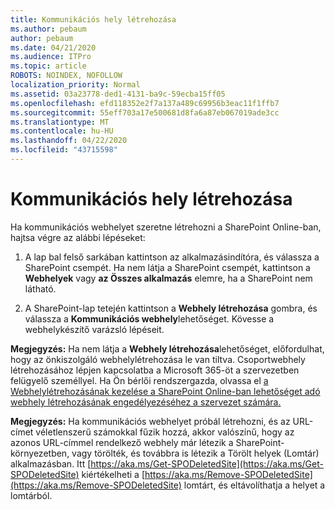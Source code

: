 ```yaml
---
title: Kommunikációs hely létrehozása
ms.author: pebaum
author: pebaum
ms.date: 04/21/2020
ms.audience: ITPro
ms.topic: article
ROBOTS: NOINDEX, NOFOLLOW
localization_priority: Normal
ms.assetid: 03a23778-ded1-4131-ba9c-59ecba15ff05
ms.openlocfilehash: efd118352e2f7a137a489c69956b3eac11f1ffb7
ms.sourcegitcommit: 55eff703a17e500681d8fa6a87eb067019ade3cc
ms.translationtype: MT
ms.contentlocale: hu-HU
ms.lasthandoff: 04/22/2020
ms.locfileid: "43715598"
---
```

# <a name="create-a-communication-site"></a>Kommunikációs hely létrehozása

Ha kommunikációs webhelyet szeretne létrehozni a SharePoint Online-ban, hajtsa végre az alábbi lépéseket: 
  
1. A lap bal felső sarkában kattintson az alkalmazásindítóra, és válassza a SharePoint csempét. Ha nem látja a SharePoint csempét, kattintson a **Webhelyek** vagy **az Összes alkalmazás** elemre, ha a SharePoint nem látható. 
    
2. A SharePoint-lap tetején kattintson a **Webhely létrehozása** gombra, és válassza a **Kommunikációs webhely**lehetőséget. Kövesse a webhelykészítő varázsló lépéseit. 
    
 **Megjegyzés:** Ha nem látja a **Webhely létrehozása**lehetőséget, előfordulhat, hogy az önkiszolgáló webhelylétrehozása le van tiltva. Csoportwebhely létrehozásához lépjen kapcsolatba a Microsoft 365-öt a szervezetben felügyelő személlyel. Ha Ön bérlői rendszergazda, olvassa el [a Webhelylétrehozásának kezelése a SharePoint Online-ban lehetőséget adó webhely létrehozásának engedélyezéséhez a szervezet számára.](https://go.microsoft.com/fwlink/?linkid=2018780)
  
 **Megjegyzés:** Ha kommunikációs webhelyet próbál létrehozni, és az URL-címet véletlenszerű számokkal fűzik hozzá, akkor valószínű, hogy az azonos URL-címmel rendelkező webhely már létezik a SharePoint-környezetben, vagy törölték, és továbbra is létezik a Törölt helyek (Lomtár) alkalmazásban. Itt [https://aka.ms/Get-SPODeletedSite](https://aka.ms/Get-SPODeletedSite) kiértékelheti a [https://aka.ms/Remove-SPODeletedSite](https://aka.ms/Remove-SPODeletedSite) lomtárt, és eltávolíthatja a helyet a lomtárból. 
  

